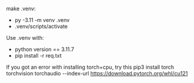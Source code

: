 make .venv:
- py -3.11 -m venv .venv
- .venv/scripts/activate

Use .venv with: 
- python version == 3.11.7
- pip install -r req.txt

If you got an error with installing torch+cpu, try this
pip3 install torch torchvision torchaudio --index-url https://download.pytorch.org/whl/cu121